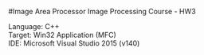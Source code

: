 #Image Area Processor
Image Processing Course - HW3

Language:	C++<br/>
Target:		Win32 Application (MFC)<br/>
IDE:		Microsoft Visual Studio 2015 (v140)
